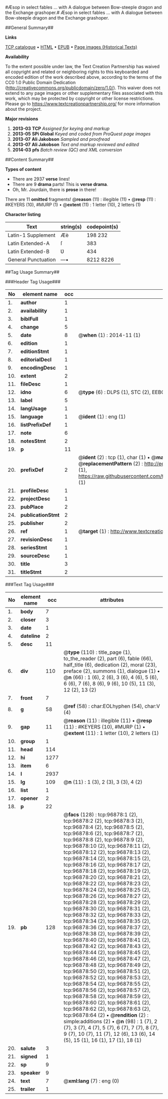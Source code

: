 #Æsop in select fables ... with A dialogue between Bow-steeple dragon and the Exchange grashoper.#
Æsop in select fables ... with A dialogue between Bow-steeple dragon and the Exchange grashoper.

##General Summary##

**Links**

[TCP catalogue](http://www.ota.ox.ac.uk/tcp/)  • 
[HTML](http://tei.it.ox.ac.uk/tcp/Texts-HTML/free/A26/A26536.html)  • 
[EPUB](http://tei.it.ox.ac.uk/tcp/Texts-EPUB/free/A26/A26536.epub) • 
[Page images (Historical Texts)](https://historicaltexts.jisc.ac.uk/eebo-13044041e)

**Availability**

To the extent possible under law, the Text Creation Partnership has waived all copyright and related or neighboring rights to this keyboarded and encoded edition of the work described above, according to the terms of the CC0 1.0 Public Domain Dedication (http://creativecommons.org/publicdomain/zero/1.0/). This waiver does not extend to any page images or other supplementary files associated with this work, which may be protected by copyright or other license restrictions. Please go to https://www.textcreationpartnership.org/ for more information about the project.

**Major revisions**

1. __2013-03__ __TCP__ *Assigned for keying and markup*
1. __2013-05__ __SPi Global__ *Keyed and coded from ProQuest page images*
1. __2013-07__ __Ali Jakobson__ *Sampled and proofread*
1. __2013-07__ __Ali Jakobson__ *Text and markup reviewed and edited*
1. __2014-03__ __pfs__ *Batch review (QC) and XML conversion*

##Content Summary##

**Types of content**

  * There are 2937 **verse** lines!
  * There are 9 **drama** parts! This is **verse drama**.
  * Oh, Mr. Jourdain, there is **prose** in there!

There are 11 **omitted** fragments! 
 @__reason__ (11) : illegible (11)  •  @__resp__ (11) : #KEYERS (10), #MURP (1)  •  @__extent__ (11) : 1 letter (10), 2 letters (1)

**Character listing**


|Text|string(s)|codepoint(s)|
|---|---|---|
|Latin-1 Supplement|Æè|198 232|
|Latin Extended-A|ſ|383|
|Latin Extended-B|Ʋ|434|
|General Punctuation|—•|8212 8226|

##Tag Usage Summary##

###Header Tag Usage###

|No|element name|occ|attributes|
|---|---|---|---|
|1.|__author__|1||
|2.|__availability__|1||
|3.|__biblFull__|1||
|4.|__change__|5||
|5.|__date__|8| @__when__ (1) : 2014-11 (1)|
|6.|__edition__|1||
|7.|__editionStmt__|1||
|8.|__editorialDecl__|1||
|9.|__encodingDesc__|1||
|10.|__extent__|2||
|11.|__fileDesc__|1||
|12.|__idno__|6| @__type__ (6) : DLPS (1), STC (2), EEBO-CITATION (1), OCLC (1), VID (1)|
|13.|__label__|5||
|14.|__langUsage__|1||
|15.|__language__|1| @__ident__ (1) : eng (1)|
|16.|__listPrefixDef__|1||
|17.|__note__|6||
|18.|__notesStmt__|2||
|19.|__p__|11||
|20.|__prefixDef__|2| @__ident__ (2) : tcp (1), char (1)  •  @__matchPattern__ (2) : ([0-9\-]+):([0-9IVX]+) (1), (.+) (1)  •  @__replacementPattern__ (2) : http://eebo.chadwyck.com/downloadtiff?vid=$1&page=$2 (1), https://raw.githubusercontent.com/textcreationpartnership/Texts/master/tcpchars.xml#$1 (1)|
|21.|__profileDesc__|1||
|22.|__projectDesc__|1||
|23.|__pubPlace__|2||
|24.|__publicationStmt__|2||
|25.|__publisher__|2||
|26.|__ref__|1| @__target__ (1) : http://www.textcreationpartnership.org/docs/. (1)|
|27.|__revisionDesc__|1||
|28.|__seriesStmt__|1||
|29.|__sourceDesc__|1||
|30.|__title__|3||
|31.|__titleStmt__|2||


###Text Tag Usage###

|No|element name|occ|attributes|
|---|---|---|---|
|1.|__body__|7||
|2.|__closer__|3||
|3.|__date__|1||
|4.|__dateline__|2||
|5.|__desc__|11||
|6.|__div__|110| @__type__ (110) : title_page (1), to_the_reader (2), part (6), fable (66), half_title (6), dedication (2), moral (23), preface (2), summons (1), dialogue (1)  •  @__n__ (66) : 1 (6), 2 (6), 3 (6), 4 (6), 5 (6), 6 (6), 7 (6), 8 (6), 9 (6), 10 (5), 11 (3), 12 (2), 13 (2)|
|7.|__front__|7||
|8.|__g__|58| @__ref__ (58) : char:EOLhyphen (54), char:V (4)|
|9.|__gap__|11| @__reason__ (11) : illegible (11)  •  @__resp__ (11) : #KEYERS (10), #MURP (1)  •  @__extent__ (11) : 1 letter (10), 2 letters (1)|
|10.|__group__|1||
|11.|__head__|114||
|12.|__hi__|1277||
|13.|__item__|6||
|14.|__l__|2937||
|15.|__lg__|109| @__n__ (11) : 1 (3), 2 (3), 3 (3), 4 (2)|
|16.|__list__|1||
|17.|__opener__|2||
|18.|__p__|22||
|19.|__pb__|128| @__facs__ (128) : tcp:96878:1 (2), tcp:96878:2 (2), tcp:96878:3 (2), tcp:96878:4 (2), tcp:96878:5 (2), tcp:96878:6 (2), tcp:96878:7 (2), tcp:96878:8 (2), tcp:96878:9 (2), tcp:96878:10 (2), tcp:96878:11 (2), tcp:96878:12 (2), tcp:96878:13 (2), tcp:96878:14 (2), tcp:96878:15 (2), tcp:96878:16 (2), tcp:96878:17 (2), tcp:96878:18 (2), tcp:96878:19 (2), tcp:96878:20 (2), tcp:96878:21 (2), tcp:96878:22 (2), tcp:96878:23 (2), tcp:96878:24 (2), tcp:96878:25 (2), tcp:96878:26 (2), tcp:96878:27 (2), tcp:96878:28 (2), tcp:96878:29 (2), tcp:96878:30 (2), tcp:96878:31 (2), tcp:96878:32 (2), tcp:96878:33 (2), tcp:96878:34 (2), tcp:96878:35 (2), tcp:96878:36 (2), tcp:96878:37 (2), tcp:96878:38 (2), tcp:96878:39 (2), tcp:96878:40 (2), tcp:96878:41 (2), tcp:96878:42 (2), tcp:96878:43 (2), tcp:96878:44 (2), tcp:96878:45 (2), tcp:96878:46 (2), tcp:96878:47 (2), tcp:96878:48 (2), tcp:96878:49 (2), tcp:96878:50 (2), tcp:96878:51 (2), tcp:96878:52 (2), tcp:96878:53 (2), tcp:96878:54 (2), tcp:96878:55 (2), tcp:96878:56 (2), tcp:96878:57 (2), tcp:96878:58 (2), tcp:96878:59 (2), tcp:96878:60 (2), tcp:96878:61 (2), tcp:96878:62 (2), tcp:96878:63 (2), tcp:96878:64 (2)  •  @__rendition__ (2) : simple:additions (2)  •  @__n__ (98) : 1 (7), 2 (7), 3 (7), 4 (7), 5 (7), 6 (7), 7 (7), 8 (7), 9 (7), 10 (7), 11 (7), 12 (6), 13 (6), 14 (5), 15 (1), 16 (1), 17 (1), 18 (1)|
|20.|__salute__|3||
|21.|__signed__|1||
|22.|__sp__|9||
|23.|__speaker__|9||
|24.|__text__|7| @__xml:lang__ (7) : eng (0)|
|25.|__trailer__|1||
